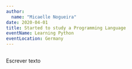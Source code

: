 ```yaml
---
author:
  name: "Micaelle Nogueira"
date: 2020-04-01
title: Started to study a Programming Language
eventName: Learning Python
eventLocation: Germany
---
```


## 

Escrever texto